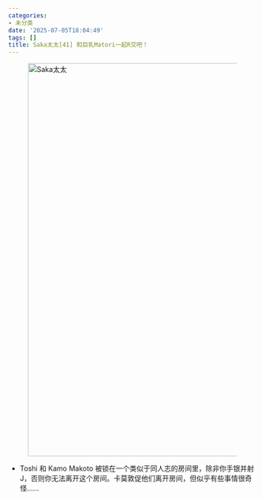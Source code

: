 ```yaml
---
categories:
- 未分类
date: '2025-07-05T18:04:49'
tags: []
title: Saka太太[41] 和巨乳Matori一起R交吧！
---
```


<figure class="wp-block-image size-large"><img alt="Saka太太" loading="lazy" decoding="async" width="1024" height="795" src="https://blziyuan21.com/wp-content/uploads/2025/07/1000785531-1024x795.jpg" alt="Saka太太" class="wp-image-9511" srcset="https://blziyuan21.com/wp-content/uploads/2025/07/1000785531-1024x795.jpg 1024w, https://blziyuan21.com/wp-content/uploads/2025/07/1000785531-300x233.jpg 300w, https://blziyuan21.com/wp-content/uploads/2025/07/1000785531.jpg 1080w" sizes="auto, (max-width: 1024px) 100vw, 1024px" /></figure>



<ul class="wp-block-list">
<li>Toshi 和 Kamo Makoto 被锁在一个类似于同人志的房间里，除非你手银并射J，否则你无法离开这个房间。卡莫敦促他们离开房间，但似乎有些事情很奇怪……</li>
</ul>
